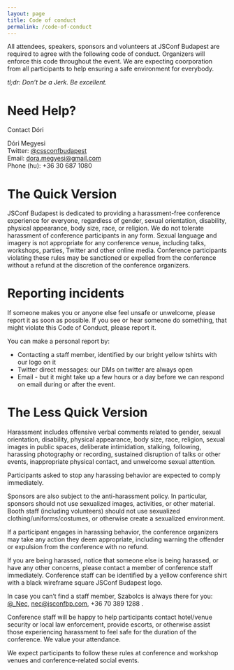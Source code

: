 ```yaml
---
layout: page
title: Code of conduct
permalink: /code-of-conduct
---
```


All attendees, speakers, sponsors and volunteers at JSConf Budapest are required to agree with the following code of conduct. Organizers will enforce this code throughout the event. We are expecting coorporation from all participants to help ensuring a safe environment for everybody.

_tl;dr: Don’t be a Jerk. Be excellent._

# Need Help?

Contact Dóri

Dóri Megyesi  
Twitter: [@cssconfbudapest](https://twitter.com/cssconfbudapest)  
Email: [dora.megyesi@gmail.com](mailto:dora.megyesi@gmail.com)  
Phone (hu): +36 30 687 1080  

# The Quick Version

JSConf Budapest is dedicated to providing a harassment-free conference experience for everyone, regardless of gender, sexual orientation, disability, physical appearance, body size, race, or religion. We do not tolerate harassment of conference participants in any form. Sexual language and imagery is not appropriate for any conference venue, including talks, workshops, parties, Twitter and other online media. Conference participants violating these rules may be sanctioned or expelled from the conference without a refund at the discretion of the conference organizers.

# Reporting incidents

If someone makes you or anyone else feel unsafe or unwelcome, please report it as soon as possible. If you see or hear someone do something, that might violate this Code of Conduct, please report it.

You can make a personal report by:
* Contacting a staff member, identified by our bright yellow tshirts with our logo on it
* Twitter direct messages: our DMs on twitter are always open
* Email - but it might take up a few hours or a day before we can respond on email during or after the event.


# The Less Quick Version
Harassment includes offensive verbal comments related to gender, sexual orientation, disability, physical appearance, body size, race, religion, sexual images in public spaces, deliberate intimidation, stalking, following, harassing photography or recording, sustained disruption of talks or other events, inappropriate physical contact, and unwelcome sexual attention.

Participants asked to stop any harassing behavior are expected to comply immediately.

Sponsors are also subject to the anti-harassment policy. In particular, sponsors should not use sexualized images, activities, or other material. Booth staff (including volunteers) should not use sexualized clothing/uniforms/costumes, or otherwise create a sexualized environment.

If a participant engages in harassing behavior, the conference organizers may take any action they deem appropriate, including warning the offender or expulsion from the conference with no refund.

If you are being harassed, notice that someone else is being harassed, or have any other concerns, please contact a member of conference staff immediately. Conference staff can be identified by a yellow conference shirt with a black wireframe square JSConf Budapest logo.

In case you can’t find a staff member, Szabolcs is always there for you:  
[@_Nec](https://twitter.com/_Nec), [nec@jsconfbp.com](mailto:nec@jsconfbp.com), +36 70 389 1288  .

Conference staff will be happy to help participants contact hotel/venue security or local law enforcement, provide escorts, or otherwise assist those experiencing harassment to feel safe for the duration of the conference. We value your attendance.

We expect participants to follow these rules at conference and workshop venues and conference-related social events.